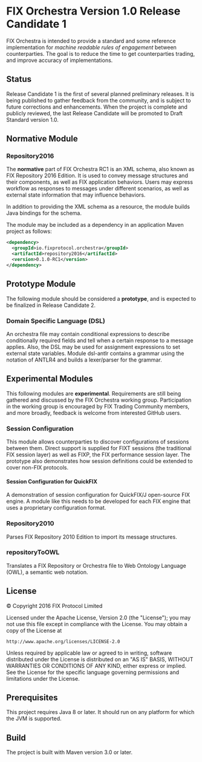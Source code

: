 # FIX Orchestra Version 1.0 Release Candidate 1

FIX Orchestra is intended to provide a standard and some reference implementation for *machine readable rules of engagement* between counterparties.
The goal is to reduce the time to get counterparties trading, and improve accuracy of implementations.

## Status
Release Candidate 1 is the first of several planned preliminary releases. It is being published to gather feedback from the community, and is subject to
future corrections and enhancements. When the project is complete and publicly reviewed, the last Release Candidate will be promoted to Draft Standard
version 1.0.

## Normative Module

### Repository2016
The **normative** part of FIX Orchestra RC1 is an XML schema, also known as FIX Repository 2016 Edition. It is used to convey message structures and their
components, as well as FIX application behaviors. Users may express workflow as responses to messages under different scenarios, as well as external
state information that may influence behaviors.

In addition to providing the XML schema as a resource, the module builds Java bindings for the schema.

The module may be included as a dependency in an application Maven project as follows:

```xml
<dependency>
  <groupId>io.fixprotocol.orchestra</groupId>
  <artifactId>repository2016</artifactId>
  <version>0.1.0-RC1</version>
</dependency>
```

## Prototype Module
The following module should be considered a **prototype**, and is expected to be finalized in Release Candidate 2.

### Domain Specific Language (DSL)
An orchestra file may contain conditional expressions to describe conditionally required fields and tell when a certain
response to a message applies. Also, the DSL may be used for assignment expressions to set external state variables.
Module dsl-antlr contains a grammar using the notation of ANTLR4 and builds a lexer/parser for the grammar.

## Experimental Modules
This following modules are **experimental**. Requirements are still being gathered and discussed by the FIX Orchestra working group. Participation in the working group is encouraged by FIX Trading Community members, and more broadly, feedback is welcome from interested GitHub users.

### Session Configuration
This module allows counterparties to discover configurations of sessions between them. Direct support is supplied for FIXT sessions (the traditional FIX session layer) as well as FIXP, the FIX performance session layer. The prototype also demonstrates how session definitions could be extended to cover non-FIX protocols.

#### Session Configuration for QuickFIX
A demonstration of session configuration for QuickFIX/J open-source FIX engine. A module like
this needs to be developed for each FIX engine that uses a proprietary configuration format.

### Repository2010
Parses FIX Repository 2010 Edition to import its message structures.

### repositoryToOWL
Translates a FIX Repository or Orchestra file to Web Ontology Language (OWL), a semantic web notation.

## License
© Copyright 2016 FIX Protocol Limited

Licensed under the Apache License, Version 2.0 (the "License");
you may not use this file except in compliance with the License.
You may obtain a copy of the License at

    http://www.apache.org/licenses/LICENSE-2.0

Unless required by applicable law or agreed to in writing, software
distributed under the License is distributed on an "AS IS" BASIS,
WITHOUT WARRANTIES OR CONDITIONS OF ANY KIND, either express or implied.
See the License for the specific language governing permissions and
limitations under the License.

## Prerequisites
This project requires Java 8 or later. It should run on any platform for which the JVM is supported.

## Build
The project is built with Maven version 3.0 or later. 

